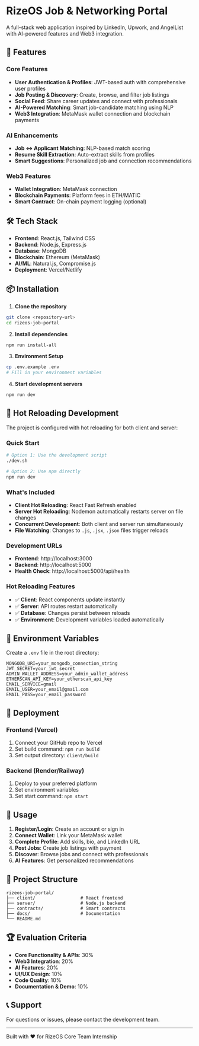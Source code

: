 # RizeOS Job & Networking Portal

A full-stack web application inspired by LinkedIn, Upwork, and AngelList with AI-powered features and Web3 integration.

## 🚀 Features

### Core Features
- **User Authentication & Profiles**: JWT-based auth with comprehensive user profiles
- **Job Posting & Discovery**: Create, browse, and filter job listings
- **Social Feed**: Share career updates and connect with professionals
- **AI-Powered Matching**: Smart job-candidate matching using NLP
- **Web3 Integration**: MetaMask wallet connection and blockchain payments

### AI Enhancements
- **Job ↔ Applicant Matching**: NLP-based match scoring
- **Resume Skill Extraction**: Auto-extract skills from profiles
- **Smart Suggestions**: Personalized job and connection recommendations

### Web3 Features
- **Wallet Integration**: MetaMask connection
- **Blockchain Payments**: Platform fees in ETH/MATIC
- **Smart Contract**: On-chain payment logging (optional)

## 🛠 Tech Stack

- **Frontend**: React.js, Tailwind CSS
- **Backend**: Node.js, Express.js
- **Database**: MongoDB
- **Blockchain**: Ethereum (MetaMask)
- **AI/ML**: Natural.js, Compromise.js
- **Deployment**: Vercel/Netlify

## 📦 Installation

1. **Clone the repository**
```bash
git clone <repository-url>
cd rizeos-job-portal
```

2. **Install dependencies**
```bash
npm run install-all
```

3. **Environment Setup**
```bash
cp .env.example .env
# Fill in your environment variables
```

4. **Start development servers**
```bash
npm run dev
```

## 🔄 Hot Reloading Development

The project is configured with hot reloading for both client and server:

### Quick Start
```bash
# Option 1: Use the development script
./dev.sh

# Option 2: Use npm directly
npm run dev
```

### What's Included
- **Client Hot Reloading**: React Fast Refresh enabled
- **Server Hot Reloading**: Nodemon automatically restarts server on file changes
- **Concurrent Development**: Both client and server run simultaneously
- **File Watching**: Changes to `.js`, `.jsx`, `.json` files trigger reloads

### Development URLs
- **Frontend**: http://localhost:3000
- **Backend**: http://localhost:5000
- **Health Check**: http://localhost:5000/api/health

### Hot Reloading Features
- ✅ **Client**: React components update instantly
- ✅ **Server**: API routes restart automatically
- ✅ **Database**: Changes persist between reloads
- ✅ **Environment**: Development variables loaded automatically

## 🔧 Environment Variables

Create a `.env` file in the root directory:

```env
MONGODB_URI=your_mongodb_connection_string
JWT_SECRET=your_jwt_secret
ADMIN_WALLET_ADDRESS=your_admin_wallet_address
ETHERSCAN_API_KEY=your_etherscan_api_key
EMAIL_SERVICE=gmail
EMAIL_USER=your_email@gmail.com
EMAIL_PASS=your_email_password
```

## 🚀 Deployment

### Frontend (Vercel)
1. Connect your GitHub repo to Vercel
2. Set build command: `npm run build`
3. Set output directory: `client/build`

### Backend (Render/Railway)
1. Deploy to your preferred platform
2. Set environment variables
3. Set start command: `npm start`

## 📱 Usage

1. **Register/Login**: Create an account or sign in
2. **Connect Wallet**: Link your MetaMask wallet
3. **Complete Profile**: Add skills, bio, and LinkedIn URL
4. **Post Jobs**: Create job listings with payment
5. **Discover**: Browse jobs and connect with professionals
6. **AI Features**: Get personalized recommendations

## 🎯 Project Structure

```
rizeos-job-portal/
├── client/                 # React frontend
├── server/                 # Node.js backend
├── contracts/              # Smart contracts
├── docs/                   # Documentation
└── README.md
```

## 🏆 Evaluation Criteria

- **Core Functionality & APIs**: 30%
- **Web3 Integration**: 20%
- **AI Features**: 20%
- **UI/UX Design**: 10%
- **Code Quality**: 10%
- **Documentation & Demo**: 10%

## 📞 Support

For questions or issues, please contact the development team.

---

Built with ❤️ for RizeOS Core Team Internship 